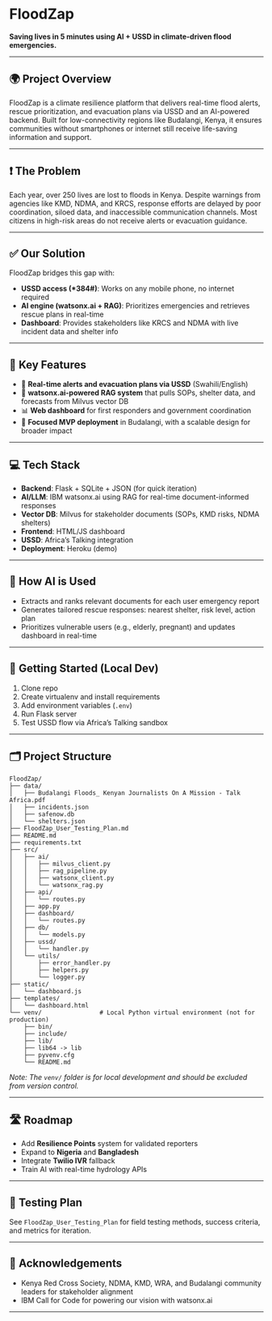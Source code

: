 # FloodZap

**Saving lives in 5 minutes using AI + USSD in climate-driven flood emergencies.**

---

## 🌍 Project Overview

FloodZap is a climate resilience platform that delivers real-time flood alerts, rescue prioritization, and evacuation plans via USSD and an AI-powered backend. Built for low-connectivity regions like Budalangi, Kenya, it ensures communities without smartphones or internet still receive life-saving information and support.

---

## ❗ The Problem

Each year, over 250 lives are lost to floods in Kenya. Despite warnings from agencies like KMD, NDMA, and KRCS, response efforts are delayed by poor coordination, siloed data, and inaccessible communication channels. Most citizens in high-risk areas do not receive alerts or evacuation guidance.

---

## ✅ Our Solution

FloodZap bridges this gap with:

* **USSD access (\*384#)**: Works on any mobile phone, no internet required
* **AI engine (watsonx.ai + RAG)**: Prioritizes emergencies and retrieves rescue plans in real-time
* **Dashboard**: Provides stakeholders like KRCS and NDMA with live incident data and shelter info

---

## 🎯 Key Features

* 🔔 **Real-time alerts and evacuation plans via USSD** (Swahili/English)
* 🧠 **watsonx.ai-powered RAG system** that pulls SOPs, shelter data, and forecasts from Milvus vector DB
* 📊 **Web dashboard** for first responders and government coordination
* 📍 **Focused MVP deployment** in Budalangi, with a scalable design for broader impact

---

## 💻 Tech Stack

* **Backend**: Flask + SQLite + JSON (for quick iteration)
* **AI/LLM**: IBM watsonx.ai using RAG for real-time document-informed responses
* **Vector DB**: Milvus for stakeholder documents (SOPs, KMD risks, NDMA shelters)
* **Frontend**: HTML/JS dashboard
* **USSD**: Africa’s Talking integration
* **Deployment**: Heroku (demo)

---

## 🧠 How AI is Used

* Extracts and ranks relevant documents for each user emergency report
* Generates tailored rescue responses: nearest shelter, risk level, action plan
* Prioritizes vulnerable users (e.g., elderly, pregnant) and updates dashboard in real-time

---

## 🚀 Getting Started (Local Dev)

1. Clone repo
2. Create virtualenv and install requirements
3. Add environment variables (`.env`)
4. Run Flask server
5. Test USSD flow via Africa’s Talking sandbox

---

## 🗂️ Project Structure

```
FloodZap/
├── data/
│   ├── Budalangi Floods_ Kenyan Journalists On A Mission - Talk Africa.pdf
│   ├── incidents.json
│   ├── safenow.db
│   └── shelters.json
├── FloodZap_User_Testing_Plan.md
├── README.md
├── requirements.txt
├── src/
│   ├── ai/
│   │   ├── milvus_client.py
│   │   ├── rag_pipeline.py
│   │   ├── watsonx_client.py
│   │   └── watsonx_rag.py
│   ├── api/
│   │   └── routes.py
│   ├── app.py
│   ├── dashboard/
│   │   └── routes.py
│   ├── db/
│   │   └── models.py
│   ├── ussd/
│   │   └── handler.py
│   └── utils/
│       ├── error_handler.py
│       ├── helpers.py
│       └── logger.py
├── static/
│   └── dashboard.js
├── templates/
│   └── dashboard.html
└── venv/                # Local Python virtual environment (not for production)
    ├── bin/
    ├── include/
    ├── lib/
    ├── lib64 -> lib
    ├── pyvenv.cfg
    └── README.md
```

*Note: The `venv/` folder is for local development and should be excluded from version control.*

---

## 🛣️ Roadmap

* Add **Resilience Points** system for validated reporters
* Expand to **Nigeria** and **Bangladesh**
* Integrate **Twilio IVR** fallback
* Train AI with real-time hydrology APIs

---

## 🧪 Testing Plan

See `FloodZap_User_Testing_Plan` for field testing methods, success criteria, and metrics for iteration.

---

## 🙌 Acknowledgements

* Kenya Red Cross Society, NDMA, KMD, WRA, and Budalangi community leaders for stakeholder alignment
* IBM Call for Code for powering our vision with watsonx.ai

---